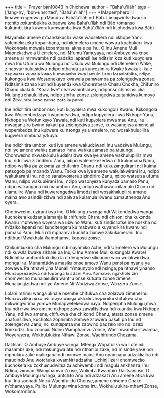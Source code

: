 +++
title = 'Prayer bpn10843 in Chichewa'
author = "Bahá'u'lláh"
tags = ['lang-ny', 'bpn-unsorted', "Bahá'u'lláh"]
+++
*(Mapemphero ili limawerengedwa pa Manda a Bahá’u’lláh ndi Báb. Limagwiritsidwanso ntchito pokumbukira kubadwa kwa Bahá’u’lláh ndi Báb komanso kukumbukira kuwera kumwamba kwa Bahá’u’lláh ndi kuphedwa kwa Báb) 

 Mayamiko amene m’bandakucha wake waonekera ndi nkhope Yanu yolemekezeka kopambana, ndi ulemelero umene wawala kuchokera kwa Wokongola mowala kopambana, akhale pa Inu, O Inu Amene Muli Maonekedwe a Ulemelero, ndi Mfumu Yamuyaya, ndi Ambuye wa onse amene ali m’mwamba ndi padziko lapansi! Ine nditsimikiza kuti kupyolera mwa Inu Ufumu wa Mulungu ndi Ukulu wa Mulungu ndi Ulemelero Wake, zinabvumbulutsidwa, ndipo nthanda za kunyezimira Kwake kwakale-kale zagwetsa kuwala kwao kumwamba kwa lamulo Lanu losasinthika, ndipo kukongola kwa Wosaonekayo kwawala pamwamba pa zolengedwa zonse.  Nditsimikizanso kuti ndi kuyenda kwa Cholembera Chanu Chokha, Chifuniro Chanu chakuti: “Khala Iwe” chakwaniritsidwa, ndiponso chinsinsi cha Mulungu chaululidwa, ndipo zinthu zonse zolengedwa zaitanidwa kumoyo ndi Zibvumbulutso zonse zatsika pansi. 

Ine ndichitira umboninso, kuti kupyolera mwa kukongola Kwanu, Kukongola kwa Wopembedzayo kwaonetsedwa, ndipo kupyolera mwa Nkhope Yanu, Nkhope ya Wofunikayo Yawala, ndi kuti kupyolera mwa mau Anu, Inu mwaganizira bwino pakati pa zolengedwa zonse, kuwapangitsa amene ali wopembedza Inu kukwera ku nsonga ya ulemelero, ndi wosakhulupilira kugwera mmbuna yakuya. 

Ine ndichitira umboni kuti iye amene wakudziwani Inu wadziwa Mulungu, ndi iye amene wafika pamaso Panu wafika pamaso pa Mulungu.  Chomwecho nkwakukulu kudalitsidwa kwa iye amene wakhulupilira mwa Inu, ndi mwa zizindikiro Zanu, ndipo walemekezedwa ndi kukomana Nanu, ndipo wafika pa zokoma za chifuniro Chanu, ndi kukuzungulirani ndi kuima patsogolo pa mpando Wanu.  Tsoka kwa iye amene wakulakwirani Inu, ndipo wakukanani Inu, ndipo sanabvomera zizindikiro Zanu, ndipo watsutsa ufumu Wanu, ndipo wakuukirani Inu, ndipo wasonyeza kunyada pamaso Panu, ndipo wakangana ndi maumboni Anu, ndipo wathawa chilamulo Chanu ndi ulamuliro Wanu ndi kuwerengedwa limodzi ndi wosakhulupilira amene maina awo asindikizidwa ndi zala za kulamula Kwanu pamauthenga Anu oyera. 

Chomwecho, uzirani kwa ine, O Mulungu wanga ndi Wokondedwa wanga, kuchokera kudzanja lamanja la chifundo Chanu ndi chisoni cha kukonda Kwanu, mphweya woyera wa ubwino Wanu, kuti zindichotse ine ndekha ndi m’dziko lapansi ndi kunditengera ku mabwalo a kuyandikira kwanu ndi pamaso Panu.  Muli ndi mphamvu kuchita zomwe zakukomerani.  Inu ndithudi Mwakhala Wamphamvu koposa zonse. 

Chikumbukiro  cha Mulungu ndi mayamiko Ache, ndi 
Ulemelero wa Mulungu ndi kuwala kwake zikhale pa Inu, O Inu Amene Muli kukongola Kwake!  Ndichitira umboni kuti diso la chilengedwe silinaone wina wolakwiridwa monga Inu.  Munamizidwa masiku onse amoyo Wanu pansi pa nyanja ya zowawa. Pa nthawi yina Munali m’maunyolo ndi nsinga; pa nthawi yinanso Munaopsezedwa ndi lupanga la adani Anu.  Komabe, ngakhale ziri chomwecho munalamulira wanthu onse kutsata zonse zimene Munalangizidwa ndi Iye Amene Ali Wodziwa Zonse, Wanzeru Zonse. 

Lolani mzimu wanga ukhale nsembe chifukwa cha zolakwa zimene Inu Munabvutika nazo ndi moyo wanga ukhale chopereka chifukwa cha mikwingwirima yomwe Munapwetekedwa nayo.  Ndipempha Mulungu,mwa Inu ndi mwa iwo amene nkhope zawo zawalitsidwa ndi kuunika kwa Nkhope Yanu, ndi iwo amene, chifukwa cha chikondi Chanu, atsata zonse zimene anafunsidwa, kuchotsa zophimba zomwe zabwera pakati pa Inu ndi zolengedwa Zanu, ndi kundipatsa ine zabwino padziko lino ndi dziko lirinkudza.  Inu zoonadi Ndinu Wamphamvu Zonse, Wam’mwamba-mwamba, Woyerayera, Wokhululukira Nthawi Zonse, Wachifundo Chozama. 

Dalitsani, O Ambuye Ambuye wanga, Mtengo Wopatulika wa Lote ndi masamba ake, ndi makungwa ake ndi nthambi zake, ndi misinde yake ndi mphukira zake malingana ndi momwe maina Anu opambana adzakhalira ndi maudindo Anu wotchuka kwambiri adzatha.  Uchinjilizeni chomwecho kuchokera ku zokhumudwitsa za achiwembu ndi magulu ankhanza.  Inu 
Ndinu, zoonadi Wamphamvu Zonse, Wolimba Kwambiri.  Dalitsaninso, O Ambuye Mulungu wanga, antchito Anu ndi adzakazi Anu amene afika kwa Inu.  Inu zoonadi Ndinu Wachifundo Chonse, amene chisomo Chake m’chamuyaya.  Palibe Mulungu wina koma Inu, Wokhululukira-nthawi Zonse, Wokomamtima.
